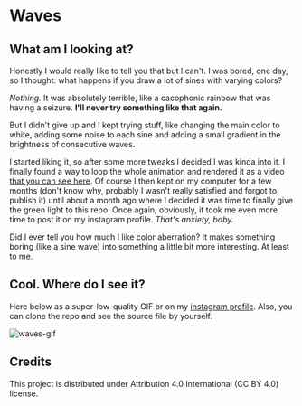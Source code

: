 # Waves

## What am I looking at?

Honestly I would really like to tell you that but I can't. I was bored, one day, so I thought: what happens if you draw a lot of sines with varying colors?

*Nothing.* It was absolutely terrible, like a cacophonic rainbow that was having a seizure. **I'll never try something like that again.**

But I didn't give up and I kept trying stuff, like changing the main color to white, adding some noise to each sine and adding a small gradient in the brightness of consecutive waves.

I started liking it, so after some more tweaks I decided I was kinda into it. I finally found a way to loop the whole animation and rendered it as a video [that you can see here](https://www.instagram.com/p/CWBD29LMIyY). Of course I then kept on my computer for a few months (don't know why, probably I wasn't really satisfied and forgot to publish it) until about a month ago where I decided it was time to finally give the green light to this repo. Once again, obviously, it took me even more time to post it on my instagram profile. *That's anxiety, baby.*

Did I ever tell you how much I like color aberration? It makes something boring (like a sine wave) into something a little bit more interesting. At least to me.

## Cool. Where do I see it?

Here below as a super-low-quality GIF or on my [instagram profile](https://www.instagram.com/lorossi97/). Also, you can clone the repo and see the source file by yourself.

![waves-gif](output/output.gif)

## Credits

This project is distributed under Attribution 4.0 International (CC BY 4.0) license.
